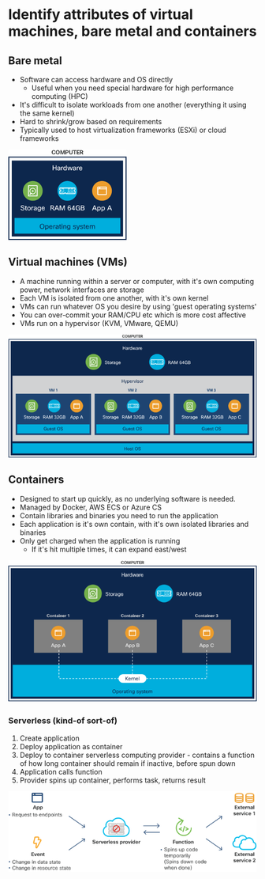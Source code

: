 <!-- cSpell:ignore QEMU, -->

# Identify attributes of virtual machines, bare metal and containers

## Bare metal

* Software can access hardware and OS directly
    * Useful when you need special hardware for high performance computing (HPC)
* It's difficult to isolate workloads from one another (everything it using the same kernel)
* Hard to shrink/grow based on requirements
* Typically used to host virtualization frameworks (ESXi) or cloud frameworks

![](../img/2021-02-01-06-16-47.png)

## Virtual machines (VMs)

* A machine running within a server or computer, with it's own computing power, network interfaces are storage
* Each VM is isolated from one another, with it's own kernel 
* VMs can run whatever OS you desire by using 'guest operating systems'
* You can over-commit your RAM/CPU etc which is more cost affective
* VMs run on a hypervisor (KVM, VMware, QEMU)

![](../img/2021-02-01-06-20-19.png)

## Containers

* Designed to start up quickly, as no underlying software is needed.
* Managed by Docker, AWS ECS or Azure CS
* Contain libraries and binaries you need to run the application
* Each application is it's own contain, with it's own isolated libraries and binaries
* Only get charged when the application is running
    * If it's hit multiple times, it can expand east/west

![](../img/2021-02-01-06-22-15.png)

### Serverless (kind-of sort-of)

1. Create application
2. Deploy application as container
3. Deploy to container serverless computing provider - contains a function of how long container should remain if inactive, before spun down
4. Application calls function
5. Provider spins up container, performs task, returns result

![](../img/2021-02-01-06-27-36.png)